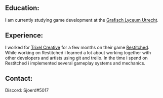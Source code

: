 ## Education:
I am currently studying game development at the [Grafisch Lyceum Utrecht](https://www.glu.nl/).

## Experience:
I worked for [Trixel Creative](https://www.trixelcreative.com/) for a few months on their game [Restitched](https://store.steampowered.com/app/1361090/Restitched/). While working on Restitched i learned a lot about working together with other developers and artists using git and trello. In the time i spend on Restitched i implemented several gameplay systems and mechanics.

## Contact:
Discord: Sjoerd#5017
